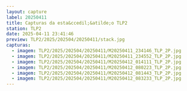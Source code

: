 ```yaml
---
layout: capture
label: 20250411
title: Capturas da esta&ccedil;&atilde;o TLP2
station: TLP2
date: 2025-04-11 23:41:46
preview: TLP2/2025/202504/20250411/stack.jpg
capturas:
  - imagem: TLP2/2025/202504/20250411/M20250411_234146_TLP_2P.jpg
  - imagem: TLP2/2025/202504/20250411/M20250411_234552_TLP_2P.jpg
  - imagem: TLP2/2025/202504/20250411/M20250412_014111_TLP_2P.jpg
  - imagem: TLP2/2025/202504/20250411/M20250412_080223_TLP_2P.jpg
  - imagem: TLP2/2025/202504/20250411/M20250412_081443_TLP_2P.jpg
  - imagem: TLP2/2025/202504/20250411/M20250412_083233_TLP_2P.jpg
---
```

